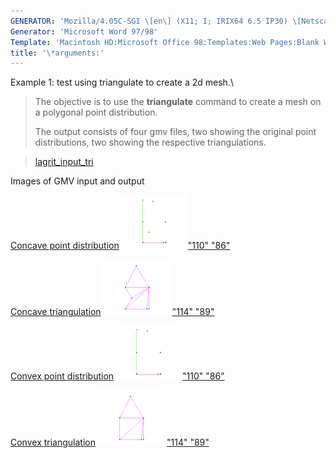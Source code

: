 ```yaml
---
GENERATOR: 'Mozilla/4.05C-SGI \[en\] (X11; I; IRIX64 6.5 IP30) \[Netscape\]'
Generator: 'Microsoft Word 97/98'
Template: 'Macintosh HD:Microsoft Office 98:Templates:Web Pages:Blank Web Page'
title: '\*arguments:'
---
```


Example 1: test using triangulate to create a 2d mesh.\

> The objective is to use the **triangulate** command to create a mesh
> on a polygonal point distribution.
>
> The output consists of four gmv files, two showing the original point
> distributions, two showing the respective triangulations.

> [lagrit\_input\_tri](../input_output/lagrit_input_tri)
>
Images of GMV input and output

[Concave point
distribution](image/triang1.gif)[![](image/triang1_tn.gif)"110"
"86"](image/triang1.gif)

[Concave
triangulation](image/triang2.gif)[![](image/triang2_tn.gif)"114"
"89"](image/trans2.gif)

[Convex point
distribution](image/triang3.gif)[![](image/triang3_tn.gif)"110"
"86"](image/triang1.gif)

[Convex
triangulation](image/triang4.gif)[![](image/triang4_tn.gif)"114"
"89"](image/triang4.gif)
